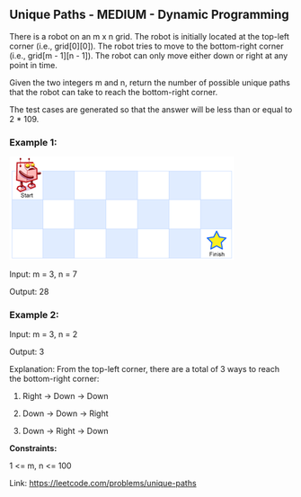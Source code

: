 ## Unique Paths - MEDIUM - Dynamic Programming

There is a robot on an m x n grid. The robot is initially located at the top-left corner (i.e., grid[0][0]). The robot tries to move to the bottom-right corner (i.e., grid[m - 1][n - 1]). The robot can only move either down or right at any point in time.

Given the two integers m and n, return the number of possible unique paths that the robot can take to reach the bottom-right corner.

The test cases are generated so that the answer will be less than or equal to 2 * 109.

### Example 1:

![example](https://github.com/aftabshk/leetcode/blob/main/images/robot_maze.png?raw=true)

Input: m = 3, n = 7

Output: 28

### Example 2:

Input: m = 3, n = 2

Output: 3

Explanation: From the top-left corner, there are a total of 3 ways to reach the bottom-right corner:

1. Right -> Down -> Down

2. Down -> Down -> Right

3. Down -> Right -> Down


**Constraints:**

1 <= m, n <= 100

Link: https://leetcode.com/problems/unique-paths
